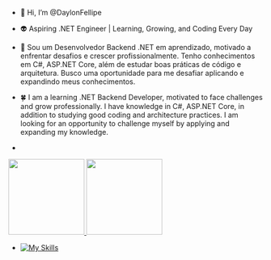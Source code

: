 - 👋 Hi, I’m @DaylonFellipe
  
- 👽 Aspiring .NET Engineer | Learning, Growing, and Coding Every Day

- 🌱 Sou um Desenvolvedor Backend .NET em aprendizado, motivado a enfrentar desafios e crescer profissionalmente. Tenho conhecimentos em C#, ASP.NET Core, além de estudar boas práticas de código e arquitetura. Busco uma oportunidade para me desafiar aplicando e expandindo meus conhecimentos.

- 🍀 I am a learning .NET Backend Developer, motivated to face challenges and grow professionally. I have knowledge in C#, ASP.NET Core, in addition to studying good coding and architecture practices. I am looking for an opportunity to challenge myself by applying and expanding my knowledge.


- <div>
 <a href="https://github.com/seu-usuário-aqui">
 <img loading="lazy" height="150em" src="https://github-readme-stats.vercel.app/api/top-langs/?username=daylonfellipe&layout=compact&langs_count=7&theme=dark"/>
 <img loading="lazy" height="150em" src="https://github-readme-stats.vercel.app/api?username=daylonfellipe&show_icons=true&theme=dark&include_all_commits=true&count_private=true"/>
 </div>
   
  - [![My Skills](https://skillicons.dev/icons?i=visualstudio,cs,dotnet)](https://skillicons.dev)
